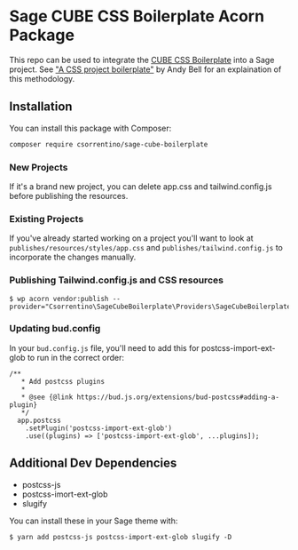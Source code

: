 # Sage CUBE CSS Boilerplate Acorn Package

This repo can be used to integrate the [CUBE CSS Boilerplate](https://github.com/Set-Creative-Studio/cube-boilerplate/tree/main) into a Sage project. See ["A CSS project boilerplate"](https://piccalil.li/blog/a-css-project-boilerplate) by Andy Bell for an explaination of this methodology.

## Installation

You can install this package with Composer:

```bash
composer require csorrentino/sage-cube-boilerplate
```

### New Projects

If it's a brand new project, you can delete app.css and tailwind.config.js before publishing the resources. 

### Existing Projects
If you've already started working on a project you'll want to look at `publishes/resources/styles/app.css` and `publishes/tailwind.config.js` to incorporate the changes manually.

### Publishing Tailwind.config.js and CSS resources

```shell
$ wp acorn vendor:publish --provider="Csorrentino\SageCubeBoilerplate\Providers\SageCubeBoilerplateServiceProvider"
```
### Updating bud.config

In your `bud.config.js` file, you'll need to add this for postcss-import-ext-glob to run in the correct order:

```
/**
   * Add postcss plugins
   *
   * @see {@link https://bud.js.org/extensions/bud-postcss#adding-a-plugin}
   */
  app.postcss
    .setPlugin('postcss-import-ext-glob')
    .use((plugins) => ['postcss-import-ext-glob', ...plugins]);
```
## Additional Dev Dependencies

- postcss-js
- postcss-imort-ext-glob
- slugify

You can install these in your Sage theme with:

```shell
$ yarn add postcss-js postcss-import-ext-glob slugify -D
```
